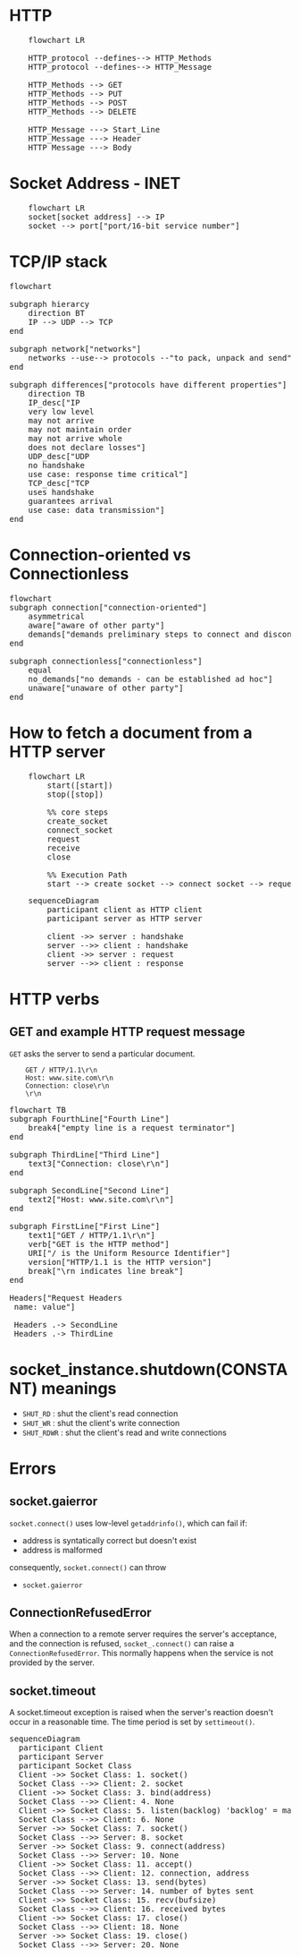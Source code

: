 # HTTP

<pre class='mermaid'>
    flowchart LR

    HTTP_protocol --defines--> HTTP_Methods
    HTTP_protocol --defines--> HTTP_Message

    HTTP_Methods --> GET
    HTTP_Methods --> PUT
    HTTP_Methods --> POST
    HTTP_Methods --> DELETE

    HTTP_Message ---> Start_Line
    HTTP_Message ---> Header
    HTTP_Message ---> Body
</pre>

# Socket Address - INET

<pre class='mermaid'>
    flowchart LR
    socket[socket address] --> IP
    socket --> port["port/16-bit service number"]
</pre>

# TCP/IP stack

<pre class='mermaid'>
flowchart

subgraph hierarcy
    direction BT
    IP --> UDP --> TCP
end

subgraph network["networks"]
    networks --use--> protocols --"to pack, unpack and send" --> datagrams    
end

subgraph differences["protocols have different properties"]
    direction TB
    IP_desc["IP
    very low level
    may not arrive
    may not maintain order
    may not arrive whole
    does not declare losses"]
    UDP_desc["UDP
    no handshake
    use case: response time critical"]
    TCP_desc["TCP
    uses handshake
    guarantees arrival
    use case: data transmission"]
end
</pre>

# Connection-oriented vs Connectionless

<pre class='mermaid'>
flowchart
subgraph connection["connection-oriented"]
    asymmetrical
    aware["aware of other party"]
    demands["demands preliminary steps to connect and disconnect"]
end

subgraph connectionless["connectionless"]
    equal
    no_demands["no demands - can be established ad hoc"]
    unaware["unaware of other party"]
end
</pre>

# How to fetch a document from a HTTP server

<pre class='mermaid'>
    flowchart LR
        start([start])
        stop([stop])

        %% core steps
        create_socket
        connect_socket
        request
        receive
        close

        %% Execution Path
        start --> create_socket --> connect_socket --> request --> receive --> close --> stop
</pre>

<pre class='mermaid'>
    sequenceDiagram
        participant client as HTTP client
        participant server as HTTP server

        client ->> server : handshake
        server -->> client : handshake
        client ->> server : request
        server -->> client : response
</pre>

# HTTP verbs

## GET and example HTTP request message

`GET` asks the server to send a particular document.

        GET / HTTP/1.1\r\n
        Host: www.site.com\r\n
        Connection: close\r\n
        \r\n

<pre class='mermaid'>
flowchart TB
subgraph FourthLine["Fourth Line"]
    break4["empty line is a request terminator"]
end

subgraph ThirdLine["Third Line"]
    text3["Connection: close\r\n"]
end

subgraph SecondLine["Second Line"]
    text2["Host: www.site.com\r\n"]
end

subgraph FirstLine["First Line"]
    text1["GET / HTTP/1.1\r\n"]
    verb["GET is the HTTP method"]
    URI["/ is the Uniform Resource Identifier"]
    version["HTTP/1.1 is the HTTP version"]
    break["\rn indicates line break"]
end

Headers["Request Headers
 name: value"]

 Headers .-> SecondLine
 Headers .-> ThirdLine
</pre>

# socket_instance.shutdown(CONSTANT) meanings
- `SHUT_RD` : shut the client's read connection
- `SHUT_WR` : shut the client's write connection
- `SHUT_RDWR` : shut the client's read and write connections


# Errors

## socket.gaierror
`socket.connect()` uses low-level `getaddrinfo()`, which can fail if:
- address is syntatically correct but doesn't exist
- address is malformed

consequently, `socket.connect()` can throw

- `socket.gaierror`

## ConnectionRefusedError
When a connection to a remote server requires the server's acceptance, and the
connection is refused, `socket_.connect()` can raise a `ConnectionRefusedError`.
This normally happens when the service is not provided by the server.

## socket.timeout 
A socket.timeout exception is raised when the server's reaction doesn't occur
in a reasonable time. The time period is set by `settimeout()`.

<pre class='mermaid'>
sequenceDiagram
  participant Client
  participant Server
  participant Socket Class
  Client ->> Socket Class: 1. socket()
  Socket Class -->> Client: 2. socket
  Client ->> Socket Class: 3. bind(address)
  Socket Class -->> Client: 4. None
  Client ->> Socket Class: 5. listen(backlog) 'backlog' = max queue size
  Socket Class -->> Client: 6. None
  Server ->> Socket Class: 7. socket()
  Socket Class -->> Server: 8. socket
  Server ->> Socket Class: 9. connect(address)
  Socket Class -->> Server: 10. None
  Client ->> Socket Class: 11. accept()
  Socket Class -->> Client: 12. connection, address
  Server ->> Socket Class: 13. send(bytes)
  Socket Class -->> Server: 14. number of bytes sent
  Client ->> Socket Class: 15. recv(bufsize)
  Socket Class -->> Client: 16. received bytes
  Client ->> Socket Class: 17. close()
  Socket Class -->> Client: 18. None
  Server ->> Socket Class: 19. close()
  Socket Class -->> Server: 20. None


</pre>


